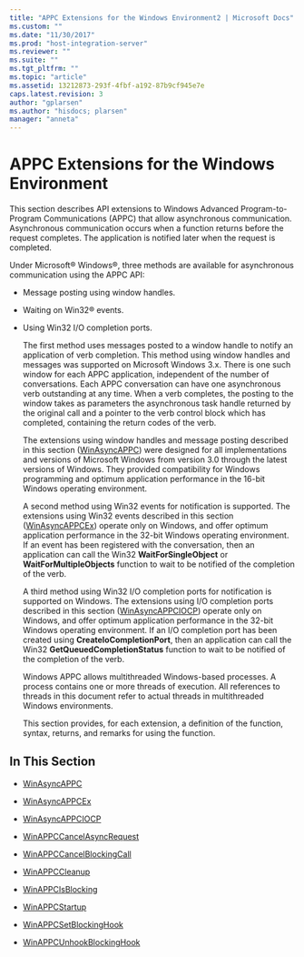 ```yaml
---
title: "APPC Extensions for the Windows Environment2 | Microsoft Docs"
ms.custom: ""
ms.date: "11/30/2017"
ms.prod: "host-integration-server"
ms.reviewer: ""
ms.suite: ""
ms.tgt_pltfrm: ""
ms.topic: "article"
ms.assetid: 13212873-293f-4fbf-a192-87b9cf945e7e
caps.latest.revision: 3
author: "gplarsen"
ms.author: "hisdocs; plarsen"
manager: "anneta"
---
```

# APPC Extensions for the Windows Environment
This section describes API extensions to Windows Advanced Program-to-Program Communications (APPC) that allow asynchronous communication. Asynchronous communication occurs when a function returns before the request completes. The application is notified later when the request is completed.  
  
 Under Microsoft® Windows®, three methods are available for asynchronous communication using the APPC API:  
  
- Message posting using window handles.  
  
- Waiting on Win32® events.  
  
- Using Win32 I/O completion ports.  
  
  The first method uses messages posted to a window handle to notify an application of verb completion. This method using window handles and messages was supported on Microsoft Windows 3.x. There is one such window for each APPC application, independent of the number of conversations. Each APPC conversation can have one asynchronous verb outstanding at any time. When a verb completes, the posting to the window takes as parameters the asynchronous task handle returned by the original call and a pointer to the verb control block which has completed, containing the return codes of the verb.  
  
  The extensions using window handles and message posting described in this section ([WinAsyncAPPC](../core/winasyncappc1.md)) were designed for all implementations and versions of Microsoft Windows from version 3.0 through the latest versions of Windows. They provided compatibility for Windows programming and optimum application performance in the 16-bit Windows operating environment.  
  
  A second method using Win32 events for notification is supported. The extensions using Win32 events described in this section ([WinAsyncAPPCEx](../core/winasyncappcex1.md)) operate only on Windows, and offer optimum application performance in the 32-bit Windows operating environment. If an event has been registered with the conversation, then an application can call the Win32 **WaitForSingleObject** or **WaitForMultipleObjects** function to wait to be notified of the completion of the verb.  
  
  A third method using Win32 I/O completion ports for notification is supported on Windows. The extensions using I/O completion ports described in this section ([WinAsyncAPPCIOCP](../core/winasyncappciocp2.md)) operate only on Windows, and offer optimum application performance in the 32-bit Windows operating environment. If an I/O completion port has been created using **CreateIoCompletionPort**, then an application can call the Win32 **GetQueuedCompletionStatus** function to wait to be notified of the completion of the verb.  
  
  Windows APPC allows multithreaded Windows-based processes. A process contains one or more threads of execution. All references to threads in this document refer to actual threads in multithreaded Windows environments.  
  
  This section provides, for each extension, a definition of the function, syntax, returns, and remarks for using the function.  
  
## In This Section  
  
-   [WinAsyncAPPC](../core/winasyncappc1.md)  
  
-   [WinAsyncAPPCEx](../core/winasyncappcex1.md)  
  
-   [WinAsyncAPPCIOCP](../core/winasyncappciocp2.md)  
  
-   [WinAPPCCancelAsyncRequest](../core/winappccancelasyncrequest2.md)  
  
-   [WinAPPCCancelBlockingCall](../core/winappccancelblockingcall1.md)  
  
-   [WinAPPCCleanup](../core/winappccleanup1.md)  
  
-   [WinAPPCIsBlocking](../core/winappcisblocking1.md)  
  
-   [WinAPPCStartup](../core/winappcstartup1.md)  
  
-   [WinAPPCSetBlockingHook](../core/winappcsetblockinghook1.md)  
  
-   [WinAPPCUnhookBlockingHook](../core/winappcunhookblockinghook2.md)